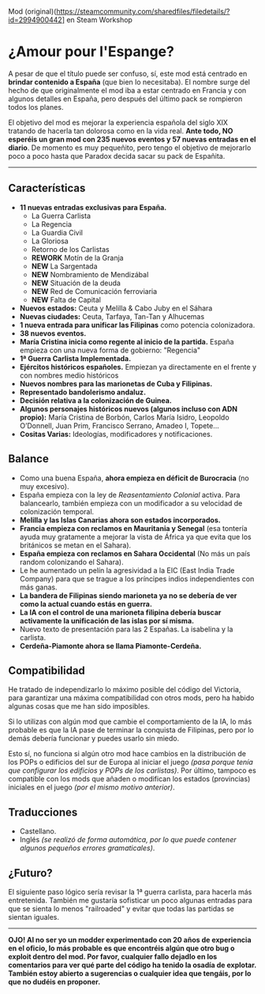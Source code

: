 Mod (original)(https://steamcommunity.com/sharedfiles/filedetails/?id=2994900442] en Steam Workshop

# ¿Amour pour l'Espange?

A pesar de que el título puede ser confuso, sí, este mod está centrado en **brindar contenido a España** (que bien lo necesitaba). El nombre surge del hecho de que originalmente el mod iba a estar centrado en Francia y con algunos detalles en España, pero después del último pack se rompieron todos los planes.

El objetivo del mod es mejorar la experiencia española del siglo XIX tratando de hacerla tan dolorosa como en la vida real. **Ante todo, NO esperéis un gran mod con 235 nuevos eventos y 57 nuevas entradas en el diario**. De momento es muy pequeñito, pero tengo el objetivo de mejorarlo poco a poco hasta que Paradox decida sacar su pack de Españita.

---

## Características

- **11 nuevas entradas exclusivas para España.**
  - La Guerra Carlista
  - La Regencia
  - La Guardia Civil
  - La Gloriosa
  - Retorno de los Carlistas
  - **REWORK** Motín de la Granja
  - **NEW** La Sargentada
  - **NEW** Nombramiento de Mendizábal
  - **NEW** Situación de la deuda
  - **NEW** Red de Comunicación ferroviaria
  - **NEW** Falta de Capital
- **Nuevos estados:** Ceuta y Melilla & Cabo Juby en el Sáhara
- **Nuevas ciudades:** Ceuta, Tarfaya, Tan-Tan y Alhucemas
- **1 nueva entrada para unificar las Filipinas** como potencia colonizadora.
- **38 nuevos eventos.**
- **María Cristina inicia como regente al inicio de la partida.** España empieza con una nueva forma de gobierno: "Regencia"
- **1ª Guerra Carlista Implementada.**
- **Ejércitos históricos españoles.** Empiezan ya directamente en el frente y con nombres medio históricos
- **Nuevos nombres para las marionetas de Cuba y Filipinas.**
- **Representado bandolerismo andaluz.**
- **Decisión relativa a la colonización de Guinea.**
- **Algunos personajes históricos nuevos (algunos incluso con ADN propio):** María Cristina de Borbón, Carlos María Isidro, Leopoldo O’Donnell, Juan Prim, Francisco Serrano, Amadeo I, Topete...
- **Cositas Varias:** Ideologías, modificadores y notificaciones.

## Balance

- Como una buena España, **ahora empieza en déficit de Burocracia** (no muy excesivo).
- España empieza con la ley de *Reasentamiento Colonial* activa. Para balancearlo, también empieza con un modificador a su velocidad de colonización temporal.
- **Melilla y las Islas Canarias ahora son estados incorporados.**
- **Francia empieza con reclamos en Mauritania y Senegal** (esa tontería ayuda muy gratamente a mejorar la vista de África ya que evita que los británicos se metan en el Sahara).
- **España empieza con reclamos en Sahara Occidental** (No más un país random colonizando el Sahara).
- Le he aumentado un pelín la agresividad a la EIC (East India Trade Company) para que se trague a los príncipes indios independientes con más ganas.
- **La bandera de Filipinas siendo marioneta ya no se debería de ver como la actual cuando estás en guerra.**
- **La IA con el control de una marioneta filipina debería buscar activamente la unificación de las islas por sí misma.**
- Nuevo texto de presentación para las 2 Españas. La isabelina y la carlista.
- **Cerdeña-Piamonte ahora se llama Piamonte-Cerdeña.**

## Compatibilidad

He tratado de independizarlo lo máximo posible del código del Victoria, para garantizar una máxima compatibilidad con otros mods, pero ha habido algunas cosas que me han sido imposibles.

Si lo utilizas con algún mod que cambie el comportamiento de la IA, lo más probable es que la IA pase de terminar la conquista de Filipinas, pero por lo demás debería funcionar y puedes usarlo sin miedo.

Esto sí, no funciona si algún otro mod hace cambios en la distribución de los POPs o edificios del sur de Europa al iniciar el juego *(pasa porque tenía que configurar los edificios y POPs de los carlistas)*. Por último, tampoco es compatible con los mods que añaden o modifican los estados (provincias) iniciales en el juego *(por el mismo motivo anterior)*.

## Traducciones

- Castellano.
- Inglés *(se realizó de forma automática, por lo que puede contener algunos pequeños errores gramaticales)*.

## ¿Futuro?

El siguiente paso lógico sería revisar la 1ª guerra carlista, para hacerla más entretenida. También me gustaría sofisticar un poco algunas entradas para que se sienta lo menos "railroaded" y evitar que todas las partidas se sientan iguales.

---

**OJO! Al no ser yo un modder experimentado con 20 años de experiencia en el oficio, lo más probable es que encontréis algún que otro bug o exploit dentro del mod. Por favor, cualquier fallo dejadlo en los comentarios para ver qué parte del código ha tenido la osadía de explotar. También estoy abierto a sugerencias o cualquier idea que tengáis, por lo que no dudéis en proponer.**
